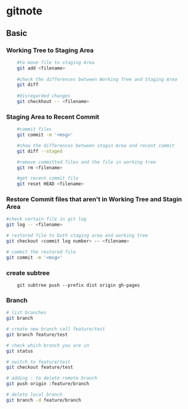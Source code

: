 # gitnote



## Basic
### Working Tree to Staging Area

``` bash
	#to move file to staging Area
	git add <filename> 
	
	#check the differences between Working Tree and Staging Area
	git diff
	
	#disregarded changes 
	git checkhout -- <filename>
```

### Staging Area to Recent Commit
``` bash
	#commit files
	git commit -m '<msg>'

	#show the differences between stagin Area and recent commit
	git diff --staged

	#remove committed files and the file in working tree
	git rm <filename>

	#get recent commit file 
	git reset HEAD <filename>
```

### Restore Commit files that aren't in Working Tree and Stagin Area

``` bash
#check certain file in git log
git log -- <filename>

# restored file to both staging area and working tree
git checkout <commit log number> -- <filename>

# commit the restored file
git commit -m '<msg>'
```

### create subtree
```
	git subtree push --prefix dist origin gh-pages
```


### Branch

``` bash 
# list branches
git branch

# create new branch call feature/test
git branch feature/test

# check which branch you are in 
git status 

# switch to feature/test
git checkout feature/test

# adding : to delete remote branch
git push origin :feature/branch

# delete local branch
git branch -d feature/branch
```